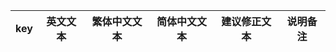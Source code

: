 <html xmlns:v="urn:schemas-microsoft-com:vml"
xmlns:o="urn:schemas-microsoft-com:office:office"
xmlns:x="urn:schemas-microsoft-com:office:excel"
xmlns="http://www.w3.org/TR/REC-html40">

<head>

<meta name=ProgId content=Excel.Sheet>
<meta name=Generator content="Microsoft Excel 15">
<link id=Main-File rel=Main-File
href="file:///C:/Users/zero/AppData/Local/Temp/msohtmlclip1/01/clip.htm">
<link rel=File-List
href="file:///C:/Users/zero/AppData/Local/Temp/msohtmlclip1/01/clip_filelist.xml">
<style>
<!--table
	{mso-displayed-decimal-separator:"\.";
	mso-displayed-thousand-separator:"\,";}
@page
	{margin:.75in .7in .75in .7in;
	mso-header-margin:.3in;
	mso-footer-margin:.3in;}
.font5
	{color:windowtext;
	font-size:9.0pt;
	font-weight:400;
	font-style:normal;
	text-decoration:none;
	font-family:等线;
	mso-generic-font-family:auto;
	mso-font-charset:134;}
tr
	{mso-height-source:auto;
	mso-ruby-visibility:none;}
col
	{mso-width-source:auto;
	mso-ruby-visibility:none;}
br
	{mso-data-placement:same-cell;}
td
	{padding-top:1px;
	padding-right:1px;
	padding-left:1px;
	mso-ignore:padding;
	color:black;
	font-size:11.0pt;
	font-weight:400;
	font-style:normal;
	text-decoration:none;
	font-family:等线;
	mso-generic-font-family:auto;
	mso-font-charset:134;
	mso-number-format:General;
	text-align:general;
	vertical-align:bottom;
	border:none;
	mso-background-source:auto;
	mso-pattern:auto;
	mso-protection:locked visible;
	white-space:nowrap;
	mso-rotate:0;}
.xl65
	{white-space:normal;}
.xl66
	{vertical-align:middle;}
.xl67
	{vertical-align:middle;
	white-space:normal;}
.xl68
	{color:windowtext;
	font-weight:700;
	font-family:宋体;
	mso-generic-font-family:auto;
	mso-font-charset:134;
	text-align:center;
	vertical-align:middle;
	border:.5pt solid windowtext;}
.xl69
	{color:windowtext;
	font-weight:700;
	font-family:宋体;
	mso-generic-font-family:auto;
	mso-font-charset:134;
	text-align:center;
	vertical-align:middle;
	border:.5pt solid windowtext;
	white-space:normal;}
ruby
	{ruby-align:left;}
rt
	{color:windowtext;
	font-size:9.0pt;
	font-weight:400;
	font-style:normal;
	text-decoration:none;
	font-family:等线;
	mso-generic-font-family:auto;
	mso-font-charset:134;
	mso-char-type:none;
	display:none;}
-->
</style>
</head>

<body link="#0563C1" vlink="#954F72">


key | 英文文本 | 繁体中文文本 | 简体中文文本 | 建议修正文本 | 说明备注
-- | -- | -- | -- | -- | --




</body>

</html>
